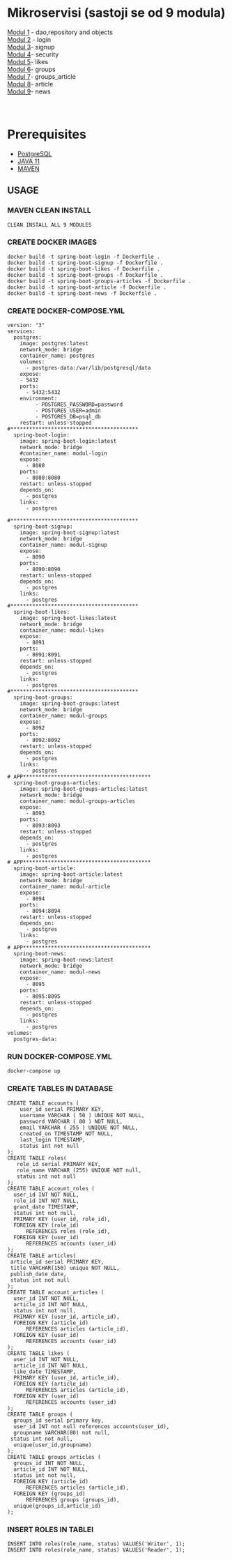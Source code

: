 # Mikroservisi (sastoji se od 9 modula)
[Modul 1](https://github.com/tdoric/modul_1) - dao,repository and objects  <br />
[Modul 2](https://github.com/tdoric/modul_2) - login  <br />
[Modul 3](https://github.com/tdoric/module_3)- signup <br />
[Modul 4](https://github.com/tdoric/module_4)- security <br />
[Modul 5](https://github.com/tdoric/module_5)- likes <br />
[Modul 6](https://github.com/tdoric/module_6)- groups <br />
[Modul 7](https://github.com/tdoric/module_7)- groups_article <br />
[Modul 8](https://github.com/tdoric/module_8)- article <br />
[Modul 9](https://github.com/tdoric/module_9)- news <br />
<br /> <br />

# Prerequisites
- [PostgreSQL](https://hub.docker.com/_/postgres)
- [JAVA 11](https://jdk.java.net/11/)
- [MAVEN](https://maven.apache.org/download.cgi)



## USAGE
### MAVEN CLEAN INSTALL
```
CLEAN INSTALL ALL 9 MODULES
```
### CREATE DOCKER IMAGES
```
docker build -t spring-boot-login -f Dockerfile .
docker build -t spring-boot-signup -f Dockerfile .
docker build -t spring-boot-likes -f Dockerfile .
docker build -t spring-boot-groups -f Dockerfile .
docker build -t spring-boot-groups-articles -f Dockerfile .
docker build -t spring-boot-article -f Dockerfile .
docker build -t spring-boot-news -f Dockerfile .
```
### CREATE DOCKER-COMPOSE.YML
```
version: "3"
services:
  postgres:
    image: postgres:latest
    network_mode: bridge
    container_name: postgres
    volumes:
      - postgres-data:/var/lib/postgresql/data
    expose:
    - 5432
    ports:
      - 5432:5432
    environment:
         - POSTGRES_PASSWORD=password
         - POSTGRES_USER=admin
         - POSTGRES_DB=psql_db
    restart: unless-stopped
#*****************************************
  spring-boot-login:
    image: spring-boot-login:latest
    network_mode: bridge
    #container_name: modul-login
    expose:
      - 8080
    ports:
      - 8080:8080
    restart: unless-stopped
    depends_on:
      - postgres
    links:
      - postgres
     
#*****************************************
  spring-boot-signup:
    image: spring-boot-signup:latest
    network_mode: bridge
    container_name: modul-signup
    expose:
      - 8090
    ports:
      - 8090:8090
    restart: unless-stopped
    depends_on:
      - postgres
    links:
      - postgres
#*****************************************
  spring-boot-likes:
    image: spring-boot-likes:latest
    network_mode: bridge
    container_name: modul-likes
    expose:
      - 8091
    ports:
      - 8091:8091
    restart: unless-stopped
    depends_on:
      - postgres
    links:
      - postgres
#*****************************************
  spring-boot-groups:
    image: spring-boot-groups:latest
    network_mode: bridge
    container_name: modul-groups
    expose:
      - 8092
    ports:
      - 8092:8092
    restart: unless-stopped
    depends_on:
      - postgres
    links:
      - postgres
# APP*****************************************
  spring-boot-groups-articles:
    image: spring-boot-groups-articles:latest
    network_mode: bridge
    container_name: modul-groups-articles
    expose:
      - 8093
    ports:
      - 8093:8093
    restart: unless-stopped
    depends_on:
      - postgres
    links:
      - postgres 
# APP*****************************************
  spring-boot-article:
    image: spring-boot-article:latest
    network_mode: bridge
    container_name: modul-article
    expose:
      - 8094
    ports:
      - 8094:8094
    restart: unless-stopped
    depends_on:
      - postgres
    links:
      - postgres  
# APP*****************************************
  spring-boot-news:
    image: spring-boot-news:latest
    network_mode: bridge
    container_name: modul-news
    expose:
      - 8095
    ports:
      - 8095:8095
    restart: unless-stopped
    depends_on:
      - postgres
    links:
      - postgres
volumes:
  postgres-data:
```
### RUN DOCKER-COMPOSE.YML
```
docker-compose up
```
### CREATE TABLES IN DATABASE 
``` 
CREATE TABLE accounts (
    user_id serial PRIMARY KEY,
    username VARCHAR ( 50 ) UNIQUE NOT NULL,
    password VARCHAR ( 80 ) NOT NULL,
    email VARCHAR ( 255 ) UNIQUE NOT NULL,
    created_on TIMESTAMP NOT NULL,
    last_login TIMESTAMP,
    status int not null
);
CREATE TABLE roles(
   role_id serial PRIMARY KEY,
   role_name VARCHAR (255) UNIQUE NOT null,
   status int not null
);
CREATE TABLE account_roles (
  user_id INT NOT NULL,
  role_id INT NOT NULL,
  grant_date TIMESTAMP,
  status int not null,
  PRIMARY KEY (user_id, role_id),
  FOREIGN KEY (role_id)
      REFERENCES roles (role_id),
  FOREIGN KEY (user_id)
      REFERENCES accounts (user_id)
);
CREATE TABLE articles(
 article_id serial PRIMARY KEY,
 title VARCHAR(150) unique NOT NULL,
 publish_date date,
 status int not null
);
CREATE TABLE account_articles (
  user_id INT NOT NULL,
  article_id INT NOT NULL,
  status int not null,
  PRIMARY KEY (user_id, article_id),
  FOREIGN KEY (article_id)
      REFERENCES articles (article_id),
  FOREIGN KEY (user_id)
      REFERENCES accounts (user_id)
);
CREATE TABLE likes (
  user_id INT NOT NULL,
  article_id INT NOT NULL,
  like_date TIMESTAMP,
  PRIMARY KEY (user_id, article_id),
  FOREIGN KEY (article_id)
      REFERENCES articles (article_id),
  FOREIGN KEY (user_id)
      REFERENCES accounts (user_id)
);
CREATE TABLE groups (
  groups_id serial primary key,
  user_id INT not null references accounts(user_id),
  groupname VARCHAR(80) not null,
 status int not null,
  unique(user_id,groupname)
);
CREATE TABLE groups_articles (
  groups_id INT NOT NULL,
  article_id INT NOT NULL,
  status int not null,
  FOREIGN KEY (article_id)
      REFERENCES articles (article_id),
  FOREIGN KEY (groups_id)
      REFERENCES groups (groups_id),
  unique(groups_id,article_id)
);
``` 
### INSERT ROLES IN TABLEI
``` 
INSERT INTO roles(role_name, status) VALUES('Writer', 1);
INSERT INTO roles(role_name, status) VALUES('Reader', 1);
``` 

